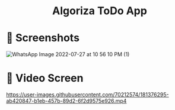 
<h1 align="center">
  <br>

  <br>
  
  Algoriza ToDo App
  
</h1>

# 📱 Screenshots #


![WhatsApp Image 2022-07-27 at 10 56 10 PM (1)](https://user-images.githubusercontent.com/70212574/181376241-4b9459b4-aea9-465a-93d4-766cf94524a2.jpeg)

# 📱 Video Screen #




https://user-images.githubusercontent.com/70212574/181376295-ab420847-b1eb-457b-89d2-6f2d9575e926.mp4

